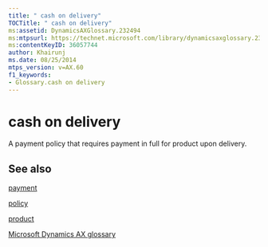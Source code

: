 ```yaml
---
title: " cash on delivery"
TOCTitle: " cash on delivery"
ms:assetid: DynamicsAXGlossary.232494
ms:mtpsurl: https://technet.microsoft.com/library/dynamicsaxglossary.232494(v=AX.60)
ms:contentKeyID: 36057744
author: Khairunj
ms.date: 08/25/2014
mtps_version: v=AX.60
f1_keywords:
- Glossary.cash on delivery
---
```


# cash on delivery

A payment policy that requires payment in full for product upon delivery.

## See also

[payment](payment.md)

[policy](policy.md)

[product](product.md)

[Microsoft Dynamics AX glossary](glossary/microsoft-dynamics-ax-glossary.md)

  


